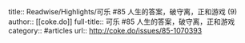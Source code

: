 title:: Readwise/Highlights/可乐 #85 人生的答案，破守离，正和游戏 (9)
author:: [[coke.do]]
full-title:: 可乐 \#85 人生的答案，破守离，正和游戏
category:: #articles
url:: http://coke.do/issues/85-1070393
